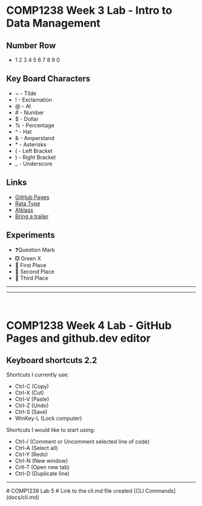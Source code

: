 # COMP1238 Week 3 Lab - Intro to Data Management

## Number Row 
- 1 2 3 4 5 6 7 8 9 0

## Key Board Characters
  - ~ - Tilde
  - ! - Exclamation
  - @ - At
  - \# - Number
  - $ - Dollar
  - % - Percentage
  - ^ - Hat
  - & - Amperstand
  - \* - Asterisks
  - ( - Left Bracket
  - ) - Right Bracket
  - _ - Underscore
 
## Links
- [GitHub Pages](https://github.com/)
- [Rata Type](https://www.ratatype.com/)
- [Atklass](https://app.atklass.com/)
- [Bring a trailer](https://bringatrailer.com/)
  
## Experiments
- ❓Question Mark
- ❎ Green X
- 🥇 First Place
- 🥈 Second Place
- 🥉 Third Place

<hr>
<hr>
<br>

# COMP1238 Week 4 Lab - GitHub Pages and github.dev editor

## Keyboard shortcuts 2.2
Shortcuts I currently use:
- Ctrl-C (Copy)
- Ctrl-X (Cut)
- Ctrl-V (Paste)
- Ctrl-Z (Undo)
- Ctrl-S (Save)
- WinKey-L (Lock computer)

Shortcuts I would like to start using: 
- Ctrl-/ (Comment or Uncomment selected line of code)
- Ctrl-A (Select all)
- Ctrl-Y (Redo)
- Ctrl-N (New window)
- Crtl-T (Open new tab)
- Ctrl-D (Duplicate line)

<hr>
# COMP1238 Lab 5
# Link to the cli.md file created 
[CLI Commands](docs/cli.md)